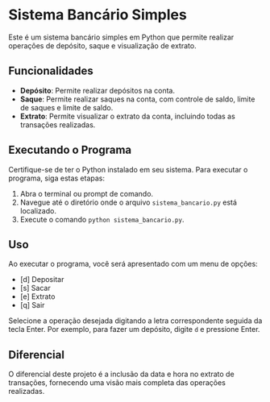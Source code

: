 # Sistema Bancário Simples

Este é um sistema bancário simples em Python que permite realizar operações de depósito, saque e visualização de extrato.

## Funcionalidades

- **Depósito**: Permite realizar depósitos na conta.
- **Saque**: Permite realizar saques na conta, com controle de saldo, limite de saques e limite de saldo.
- **Extrato**: Permite visualizar o extrato da conta, incluindo todas as transações realizadas.

## Executando o Programa

Certifique-se de ter o Python instalado em seu sistema. Para executar o programa, siga estas etapas:

1. Abra o terminal ou prompt de comando.
2. Navegue até o diretório onde o arquivo `sistema_bancario.py` está localizado.
3. Execute o comando `python sistema_bancario.py`.

## Uso

Ao executar o programa, você será apresentado com um menu de opções:

- [d] Depositar
- [s] Sacar
- [e] Extrato
- [q] Sair

Selecione a operação desejada digitando a letra correspondente seguida da tecla Enter. Por exemplo, para fazer um depósito, digite `d` e pressione Enter.

## Diferencial

O diferencial deste projeto é a inclusão da data e hora no extrato de transações, fornecendo uma visão mais completa das operações realizadas.

